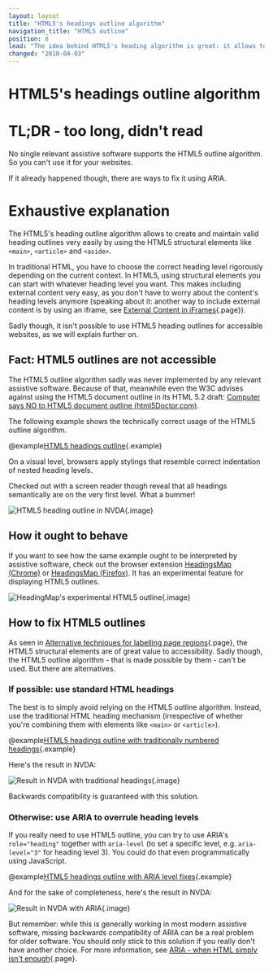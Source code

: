 ```yaml
---
layout: layout
title: "HTML5's headings outline algorithm"
navigation_title: "HTML5 outline"
position: 8
lead: "The idea behind HTML5's heading algorithm is great: it allows to create valid and highly accessible heading outlines that can be much easier to implement than traditional ones. Sadly, it was never really picked up by any browser or screen reader, and the HTML5.2 draft advises against using it any further."
changed: "2018-04-03"
---
```


# HTML5's headings outline algorithm

# TL;DR - too long, didn't read

No single relevant assistive software supports the HTML5 outline algorithm. So you can't use it for your websites.

If it already happened though, there are ways to fix it using ARIA.

# Exhaustive explanation

The HTML5's heading outline algorithm allows to create and maintain valid heading outlines very easily by using the HTML5 structural elements like `<main>`, `<article>` and `<aside>`.

In traditional HTML, you have to choose the correct heading level rigorously depending on the current context. In HTML5, using structural elements you can start with whatever heading level you want. This makes including external content very easy, as you don't have to worry about the content's heading levels anymore (speaking about it: another way to include external content is by using an iframe, see [External Content in iFrames](/examples/iframes){.page}).

Sadly though, it isn't possible to use HTML5 heading outlines for accessible websites, as we will explain further on.

## Fact: HTML5 outlines are not accessible

The HTML5 outline algorithm sadly was never implemented by any relevant assistive software. Because of that, meanwhile even the W3C advises against using the HTML5 document outline in its HTML 5.2 draft: [Computer says NO to HTML5 document outline (html5Doctor.com)](http://html5doctor.com/computer-says-no-to-html5-document-outline/).

The following example shows the technically correct usage of the HTML5 outline algorithm.

@example[HTML5 headings outline](html5-headings-outline){.example}

On a visual level, browsers apply stylings that resemble correct indentation of nested heading levels.

Checked out with a screen reader though reveal that all headings semantically are on the very first level. What a bummer!

![HTML5 heading outline in NVDA](_media/html5-heading-outline-in-nvda.png){.image}

## How it ought to behave

If you want to see how the same example ought to be interpreted by assistive software, check out the browser extension [HeadingsMap (Chrome)](https://chrome.google.com/webstore/detail/headingsmap/flbjommegcjonpdmenkdiocclhjacmbi) or [HeadingsMap (Firefox)](https://addons.mozilla.org/en-US/firefox/addon/headingsmap/). It has an experimental feature for displaying HTML5 outlines.

![HeadingMap's experimental HTML5 outline](_media/headingmaps-experimental-html5-outline.png){.image}

## How to fix HTML5 outlines

As seen in [Alternative techniques for labelling page regions](/examples/headings/alternative-techniques){.page}, the HTML5 structural elements are of great value to accessibility. Sadly though, the HTML5 outline algorithm - that is made possible by them - can't be used. But there are alternatives.

### If possible: use standard HTML headings

The best is to simply avoid relying on the HTML5 outline algorithm. Instead, use the traditional HTML heading mechanism (irrespective of whether you're combining them with elements like `<main>` or `<article>`).

@example[HTML5 headings outline with traditionally numbered headings](html5-headings-outline-with-traditionally-numbered-headings){.example}

Here's the result in NVDA:

![Result in NVDA with traditional headings](_media/result-in-nvda-with-traditional-headings.png){.image}

Backwards compatibility is guaranteed with this solution.

### Otherwise: use ARIA to overrule heading levels

If you really need to use HTML5 outline, you can try to use ARIA's `role="heading"` together with `aria-level` (to set a specific level, e.g. `aria-level="3"` for heading level 3). You could do that even programmatically using JavaScript.

@example[HTML5 headings outline with ARIA level fixes](html5-headings-outline-with-aria-level-fixes){.example}

And for the sake of completeness, here's the result in NVDA:

![Result in NVDA with ARIA](_media/result-in-nvda-with-aria.png){.image}

But remember: while this is generally working in most modern assistive software, missing backwards compatibility of ARIA can be a real problem for older software. You should only stick to this solution if you really don't have another choice. For more information, see [ARIA - when HTML simply isn't enough](/knowledge/aria){.page}.